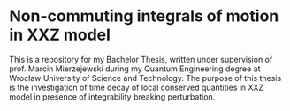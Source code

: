 # Non-commuting integrals of motion in XXZ model

This is a repository for my Bachelor Thesis, written under supervision of prof. Marcin Mierzejewski during my Quantum Engineering degree at Wrocław University of Science and Technology.
The purpose of this thesis is the investigation of time decay of local conserved quantities in
XXZ model in presence of integrability breaking perturbation.